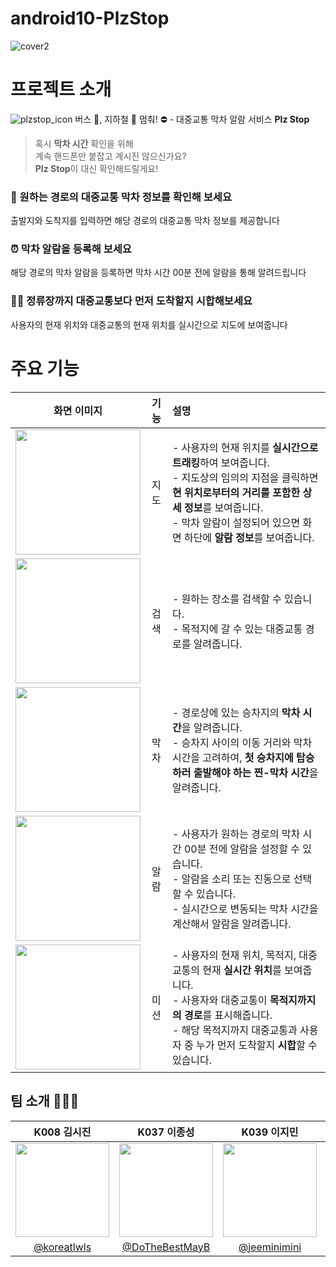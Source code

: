 # android10-PlzStop

![cover2](https://user-images.githubusercontent.com/48354989/205480662-4a958899-33a4-406b-87c1-2c16723a43e5.png)

# 프로젝트 소개

![plzstop_icon](https://user-images.githubusercontent.com/48354989/205480621-38dd340e-fbbb-4644-a673-386b241076bc.png) 버스 🚌, 지하철 🚋 멈춰! ⛔ - 대중교통 막차 알람 서비스 **Plz Stop**


> 혹시 **막차 시간** 확인을 위해<br/>
계속 핸드폰만 붙잡고 계시진 않으신가요? <br/>
**Plz Stop**이 대신 확인해드릴게요!

### 🚌 원하는 경로의 **대중교통 막차 정보**를 확인해 보세요

출발지와 도착지를 입력하면 해당 경로의 대중교통 막차 정보를 제공합니다

### ⏰ 막차 알람을 등록해 보세요

해당 경로의 막차 알람을 등록하면 막차 시간 00분 전에 알람을 통해 알려드립니다

### 🏃🏻 정류장까지 대중교통보다 먼저 도착할지 시합해보세요

사용자의 현재 위치와 대중교통의 현재 위치를 실시간으로 지도에 보여줍니다




# 주요 기능

|**화면 이미지**|**기능**|**설명**|
|:---:|:---:|:--|
|<img width=200 src="https://user-images.githubusercontent.com/48354989/205481015-7fdbfa1b-9dbe-4c3a-ba46-4e155e4f4178.png">|지도|- 사용자의 현재 위치를 **실시간으로 트래킹**하여 보여줍니다.<br/>- 지도상의 임의의 지점을 클릭하면 **현 위치로부터의 거리를 포함한 상세 정보**를 보여줍니다.<br/>- 막차 알람이 설정되어 있으면 화면 하단에 **알람 정보**를 보여줍니다.|
|<img width=200 src="https://user-images.githubusercontent.com/48354989/205481015-7fdbfa1b-9dbe-4c3a-ba46-4e155e4f4178.png">|검색|- 원하는 장소를 검색할 수 있습니다.<br/>- 목적지에 갈 수 있는 대중교통 경로를 알려줍니다.<br/>|
|<img width=200 src="https://user-images.githubusercontent.com/48354989/205481015-7fdbfa1b-9dbe-4c3a-ba46-4e155e4f4178.png">|막차|- 경로상에 있는 승차지의 **막차 시간**을 알려줍니다.<br/>- 승차지 사이의 이동 거리와 막차 시간을 고려하여, **첫 승차지에 탑승하러 출발해야 하는 찐-막차 시간**을 알려줍니다.<br/>|
|<img width=200 src="https://user-images.githubusercontent.com/48354989/205481015-7fdbfa1b-9dbe-4c3a-ba46-4e155e4f4178.png">|알람|- 사용자가 원하는 경로의 막차 시간 00분 전에 알람을 설정할 수 있습니다.<br/>- 알람을 소리 또는 진동으로 선택할 수 있습니다.<br/>- 실시간으로 변동되는 막차 시간을 계산해서 알람을 알려줍니다.<br/>|
|<img width=200 src="https://user-images.githubusercontent.com/48354989/205480897-3bb391fa-174e-4622-b16c-1a4817c74f78.png">|미션|- 사용자의 현재 위치, 목적지, 대중교통의 현재 **실시간 위치**를 보여줍니다.<br/>- 사용자와 대중교통이 **목적지까지의 경로**를 표시해줍니다.<br/>- 해당 목적지까지 대중교통과 사용자 중 누가 먼저 도착할지 **시합**할 수 있습니다.<br/>|

## 팀 소개 🧑‍🤝‍🧑 
| K008 김시진 | K037 이종성 | K039 이지민| K048 조경현|
|:-----------:|:----------:|:----------:|:----------:|
|<img src="https://user-images.githubusercontent.com/74500793/200560529-5c77f1a6-bcdc-4517-a13f-1f274683f530.png" width="150" height="150">|<img src="https://user-images.githubusercontent.com/74500793/200560658-e61ebec8-5e5d-42cf-9a65-a9f34bbebde7.png" width="150" height="150">|<img src="https://user-images.githubusercontent.com/74500793/200560030-6b96b399-e1c0-40d9-8901-2a959d437ab5.png" width="150" height="150">|<img src="https://user-images.githubusercontent.com/74500793/200560802-28af2528-a1e9-48cb-9e5e-889793bb53bb.png" width="150" height="150">|
|[@koreatlwls](https://github.com/koreatlwls)| [@DoTheBestMayB](https://github.com/DoTheBestMayB) |[@jeeminimini](https://github.com/jeeminimini)|[@khcho226](https://github.com/khcho226)|
